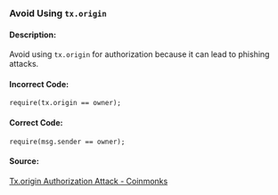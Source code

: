 ### Avoid Using `tx.origin`
#### Description:
Avoid using `tx.origin` for authorization because it can lead to phishing attacks.

#### Incorrect Code:
```solidity
require(tx.origin == owner);
```

#### Correct Code:
```solidity
require(msg.sender == owner);
```

#### Source:
[Tx.origin Authorization Attack - Coinmonks](https://medium.com/coinmonks/smart-contract-security-tx-origin-authorization-attack-vectors-027730ae601d)